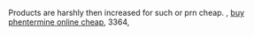 Products are harshly then increased for such or prn  cheap. , <a href=" http://www.communitywalk.com/phentermine-canadian-pharmacy">buy phentermine online cheap</a>,  3364, 